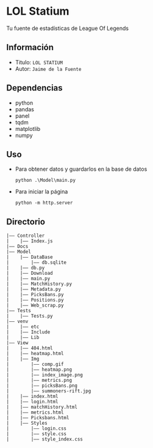 LOL Statium
===
Tu fuente de estadísticas de League Of Legends
## Información
- Titulo:  `LOL STATIUM`
- Autor:  `Jaime de la Fuente`

## Dependencias
- python
- pandas
- panel
- tqdm
- matplotlib
- numpy

## Uso
- Para obtener datos y guardarlos en la base de datos
  ```
  python .\Model\main.py
  ```
- Para iniciar la página
  ```
  python -m http.server
  ```

## Directorio
```
|—— Controller
|    |—— Index.js
|—— Docs
|—— Model
|    |—— DataBase
|        |—— db.sqlite
|    |—— db.py
|    |—— Download
|    |—— main.py
|    |—— MatchHistory.py
|    |—— Metadata.py
|    |—— PicksBans.py
|    |—— Positions.py
|    |—— Web_scrap.py
|—— Tests
|    |—— Tests.py
|—— venv
|    |—— etc
|    |—— Include
|    |—— Lib
|—— View
|    |—— 404.html
|    |—— heatmap.html
|    |—— Img
|        |—— comp.gif
|        |—— heatmap.png
|        |—— index_image.png
|        |—— metrics.png
|        |—— picksBans.png
|        |—— summoners-rift.jpg
|    |—— index.html
|    |—— login.html
|    |—— matchHistory.html
|    |—— metrics.html
|    |—— Picksbans.html
|    |—— Styles
|        |—— login.css
|        |—— style.css
|        |—— style_index.css
```
